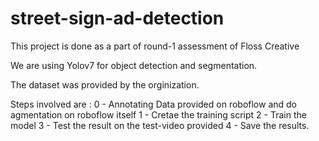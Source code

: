 # street-sign-ad-detection
This project is done as a part of round-1 assessment of Floss Creative

We are using Yolov7 for object detection and segmentation.

The dataset was provided by the orginization.

Steps involved are :
0 - Annotating Data provided on roboflow and do agmentation on roboflow itself
1 - Cretae the training script
2 - Train the model
3 - Test the result on the test-video provided
4 - Save the results.
